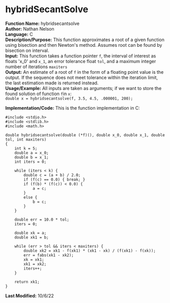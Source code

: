 # hybridSecantSolve
**Function Name:** hybridsecantsolve   
**Author:** Nathan Nelson  
**Language:** C  
**Description/Purpose:** This function approximates a root of a given function using bisection and then Newton's method. Assumes root can be found by bisection on interval.  
**Input:** This function takes a function pointer `f`, the interval of interest as floats 'x_0' and `x_1`, an error tolerance float `tol`, and a maximum integer number of iterations `maxiters`  
**Output:** An estimate of a root of `f` in the form of a floating point value is the output. If the sequence does not meet tolerance within the iteration limit, the last estimation made is returned instead.  
**Usage/Example:** All inputs are taken as arguments; if we want to store the found solution of function `f`in `x`:  
`double x = hybridsecantsolve(f, 3.5, 4.5, .000001, 200);`  


**Implementation/Code:** This is the function implementation in C:  
```
#include <stdio.h>
#include <stdlib.h>
#include <math.h>

double hybridsecantsolve(double (*f)(), double x_0, double x_1, double tol, int maxiters)
{
	int k = 5;
	double a = x_0;
	double b = x_1;
	int iters = 0;

	while (iters < k) {
		double c = (a + b) / 2.0;
		if (f(c) == 0.0) { break; }
		if (f(b) * (f(c)) < 0.0) {
			a = c;
		}
		else {
			b = c;
		}
	}

	double err = 10.0 * tol;
	iters = 0;

	double xk = a;
	double xk1 = b;

	while (err > tol && iters < maxiters) {
		double xk2 = xk1 - f(xk1) * (xk1 - xk) / (f(xk1) - f(xk));
		err = fabs(xk1 - xk2);
		xk = xk1;
		xk1 = xk2;
		iters++;
	}

	return xk1;
}
```
**Last Modified:** 10/6/22
